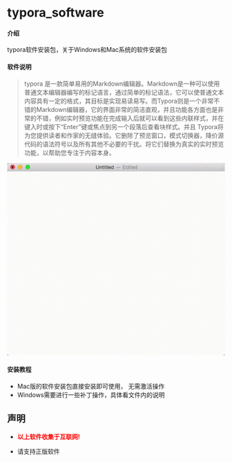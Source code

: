 # typora_software

#### 介绍
typora软件安装包，关于Windows和Mac系统的软件安装包

#### 软件说明

> typora 是一款简单易用的Markdown编辑器。Markdown是一种可以使用普通文本编辑器编写的标记语言，通过简单的标记语法，它可以使普通文本内容具有一定的格式，其目标是实现易读易写。而Typora则是一个非常不错的Markdown编辑器，它的界面非常的简洁直观，并且功能各方面也是非常的不错，例如实时预览功能在完成输入后就可以看到这些内联样式，并在键入时或按下“Enter”键或焦点到另一个段落后查看块样式。并且 Typora将为您提供读者和作家的无缝体验。它删除了预览窗口，模式切换器，降价源代码的语法符号以及所有其他不必要的干扰。将它们替换为真实的实时预览功能，以帮助您专注于内容本身。

![]($%7Bphoto%7D/Typora-16499941538693.gif)

#### 安装教程

- Mac版的软件安装包直接安装即可使用， 无需激活操作
- Windows需要进行一些补丁操作，具体看文件内的说明



## 声明

- **<font color=red>以上软件收集于互联网!</font>**

- 请支持正版软件
